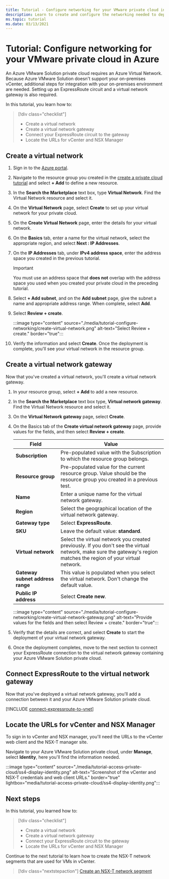 ```yaml
---
title: Tutorial - Configure networking for your VMware private cloud in Azure
description: Learn to create and configure the networking needed to deploy your private cloud in Azure
ms.topic: tutorial
ms.date: 03/13/2021
---
```


# Tutorial: Configure networking for your VMware private cloud in Azure

An Azure VMware Solution private cloud requires an Azure Virtual Network. Because Azure VMware Solution doesn't support your on-premises vCenter, additional steps for integration with your on-premises environment are needed. Setting up an ExpressRoute circuit and a virtual network gateway is also required.

In this tutorial, you learn how to:

> [!div class="checklist"]
> * Create a virtual network
> * Create a virtual network gateway
> * Connect your ExpressRoute circuit to the gateway
> * Locate the URLs for vCenter and NSX Manager

<!--  Not sure if this is still needed since the workflow has changed.
## Prerequisites 
A virtual network that you created an [Azure VMware Solution private cloud](tutorial-create-private-cloud.md). 
-->

## Create a virtual network

1. Sign in to the [Azure portal](https://portal.azure.com).

1. Navigate to the resource group you created in the [create a private cloud tutorial](tutorial-create-private-cloud.md) and select **+ Add** to define a new resource. 

1. In the **Search the Marketplace** text box, type **Virtual Network**. Find the Virtual Network resource and select it.

1. On the **Virtual Network** page, select **Create** to set up your virtual network for your private cloud.

1. On the **Create Virtual Network** page, enter the details for your virtual network.

1. On the **Basics** tab, enter a name for the virtual network, select the appropriate region, and select **Next : IP Addresses**.

1. On the **IP Addresses** tab, under **IPv4 address space**, enter the address space you created in the previous tutorial.

   > [!IMPORTANT]
   > You must use an address space that **does not** overlap with the address space you used when you created your private cloud in the preceding tutorial.

1. Select **+ Add subnet**, and on the **Add subnet** page, give the subnet a name and appropriate address range. When complete, select **Add**.

1. Select **Review + create**.

   :::image type="content" source="./media/tutorial-configure-networking/create-virtual-network.png" alt-text="Select Review + create." border="true":::

1. Verify the information and select **Create**. Once the deployment is complete, you'll see your virtual network in the resource group.

## Create a virtual network gateway

Now that you've created a virtual network, you'll create a virtual network gateway.

1. In your resource group, select **+ Add** to add a new resource.

1. In the **Search the Marketplace** text box type, **Virtual network gateway**. Find the Virtual Network resource and select it.

1. On the **Virtual Network gateway** page, select **Create**.

1. On the Basics tab of the **Create virtual network gateway** page, provide values for the fields, and then select **Review + create**. 

   | Field | Value |
   | --- | --- |
   | **Subscription** | Pre-populated value with the Subscription to which the resource group belongs. |
   | **Resource group** | Pre-populated value for the current resource group. Value should be the resource group you created in a previous test. |
   | **Name** | Enter a unique name for the virtual network gateway. |
   | **Region** | Select the geographical location of the virtual network gateway. |
   | **Gateway type** | Select **ExpressRoute**. |
   | **SKU** | Leave the default value: **standard**. |
   | **Virtual network** | Select the virtual network you created previously. If you don't see the virtual network, make sure the gateway's region matches the region of your virtual network. |
   | **Gateway subnet address range** | This value is populated when you select the virtual network. Don't change the default value. |
   | **Public IP address** | Select **Create new**. |

   :::image type="content" source="./media/tutorial-configure-networking/create-virtual-network-gateway.png" alt-text="Provide values for the fields and then select Review + create." border="true":::

1. Verify that the details are correct, and select **Create** to start the deployment of your virtual network gateway. 
1. Once the deployment completes, move to the next section to connect your ExpressRoute connection to the virtual network gateway containing your Azure VMware Solution private cloud.

## Connect ExpressRoute to the virtual network gateway

Now that you've deployed a virtual network gateway, you'll add a connection between it and your Azure VMware Solution private cloud.

[!INCLUDE [connect-expressroute-to-vnet](includes/connect-expressroute-vnet.md)]


## Locate the URLs for vCenter and NSX Manager

To sign in to vCenter and NSX manager, you'll need the URLs to the vCenter web client and the NSX-T manager site. 

Navigate to your Azure VMware Solution private cloud, under **Manage**, select **Identity**, here you'll find the information needed.

:::image type="content" source="./media/tutorial-access-private-cloud/ss4-display-identity.png" alt-text="Screenshot of the vCenter and NSX-T credentials and web client URLs." border="true" lightbox="media/tutorial-access-private-cloud/ss4-display-identity.png":::

## Next steps

In this tutorial, you learned how to:

> [!div class="checklist"]
> * Create a virtual network
> * Create a virtual network gateway
> * Connect your ExpressRoute circuit to the gateway
> * Locate the URLs for vCenter and NSX Manager

Continue to the next tutorial to learn how to create the NSX-T network segments that are used for VMs in vCenter.

> [!div class="nextstepaction"]
> [Create an NSX-T network segment](tutorial-nsx-t-network-segment.md)
